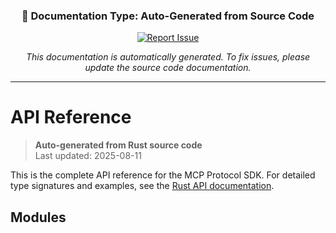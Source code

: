 <!-- 
═══════════════════════════════════════════════════════════════
🤖 AUTO-GENERATED DOCUMENTATION
═══════════════════════════════════════════════════════════════
Type: API Reference (Auto-Generated)
Source: Rust source code
Generated: 2025-08-11 13:03:02 UTC
Generator: scripts/generate-docs.sh
Hash: 077b04df
═══════════════════════════════════════════════════════════════
-->

<div align="center">

### 🤖 Documentation Type: **Auto-Generated from Source Code**

[![Report Issue](https://img.shields.io/badge/Found%20an%20issue%3F-Report%20it-orange?style=for-the-badge)](https://github.com/prismworks-ai/prism-mcp-rs/issues/new?title=%23%23+Documentation+Issue%3A+api-reference.md&labels=documentation%2Cauto-generated&body=%3C%21--+Thank+you+for+reporting+this+issue%21+Just+fill+in+the+description+below+and+submit.+--%3E%0A%0A%23%23%23+%F0%9F%93%8D+Document+Details%0A-+%2A%2AFile%3A%2A%2A+%60docs%2Fapi-reference.md%60%0A-+%2A%2AType%3A%2A%2A+Auto-Generated%0A-+%2A%2AURL%3A%2A%2A+%5Bdocs%2Fapi-reference.md%5D%28https%3A%2F%2Fgithub.com%2Fprismworks-ai%2Fmcp-protocol-sdk%2Fblob%2Fmain%2Fdocs%2Fapi-reference.md%29%0A%0A%23%23%23+Bug%3A+Issue+Description%0A%3C%21--+Please+describe+what%27s+wrong+with+the+documentation+%28required%29+--%3E%0A%0A%0A%0A%23%23%23+Note%3A+Suggested+Fix+%28Optional%29%0A%3C%21--+If+you+know+how+to+fix+it%2C+please+share%21+--%3E%0A%0A%0A%0A---%0A%2AThis+issue+was+created+using+the+2-click+reporting+system%2A)

*This documentation is automatically generated. To fix issues, please update the source code documentation.*

</div>

---

# API Reference

> **Auto-generated from Rust source code**  
> Last updated: 2025-08-11

This is the complete API reference for the MCP Protocol SDK. For detailed type signatures and examples, see the [Rust API documentation](https://docs.rs/mcp-protocol-sdk).

## Modules

